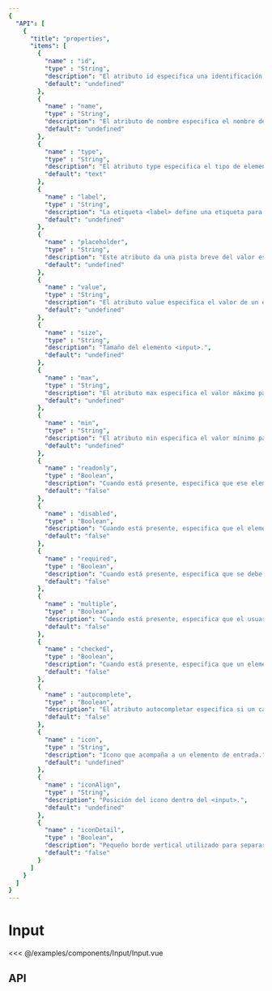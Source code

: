 ```yaml
---
{
  "API": [
    {
      "title": "properties",
      "items": [
        {
          "name" : "id",
          "type" : "String",
          "description": "El atributo id especifica una identificación única para un elemento HTML.",
          "default": "undefined"
        },
        {
          "name" : "name",
          "type" : "String",
          "description": "El atributo de nombre especifica el nombre de un elemento <input>. El atributo de nombre se usa para hacer referencia a elementos en un JavaScript o para hacer referencia a datos de formulario después de enviar un formulario. Nota: Solo los elementos de formulario con un atributo de nombre tendrán sus valores pasados ​​al enviar un formulario.",
          "default": "undefined"
        },    
        {
          "name" : "type",
          "type" : "String",
          "description": "El atributo type especifica el tipo de elemento <input> a mostrar.",
          "default": "text"
        },     
        {
          "name" : "label",
          "type" : "String",
          "description": "La etiqueta <label> define una etiqueta para un elemento <button>, <input>, <meter>, <output>, <progress>, <select> o <textarea>. El elemento <label> no se representa como algo especial para el usuario. Sin embargo, proporciona una mejora de usabilidad para los usuarios del mouse, porque si el usuario hace clic en el texto dentro del elemento <label>, alterna el control. El atributo for de la etiqueta <label> debe ser igual al atributo id del elemento relacionado para unirlos.",
          "default": "undefined"
        },               
        {
          "name" : "placeholder",
          "type" : "String",
          "description": "Este atributo da una pista breve del valor esperado dentro de un campo de texto.",
          "default": "undefined"
        },            
        {
          "name" : "value",
          "type" : "String",
          "description": "El atributo value especifica el valor de un elemento <input>.",
          "default": "undefined"
        },            
        {
          "name" : "size",
          "type" : "String",
          "description": "Tamaño del elemento <input>.",
          "default": "undefined"
        },            
        {
          "name" : "max",
          "type" : "String",
          "description": "El atributo max especifica el valor máximo para un elemento <input>.",
          "default": "undefined"
        },            
        {
          "name" : "min",
          "type" : "String",
          "description": "El atributo min especifica el valor mínimo para un elemento <input>.",
          "default": "undefined"
        },            
        {
          "name" : "readonly",
          "type" : "Boolean",
          "description": "Cuando está presente, especifica que ese elemento <input> es de solo lectura.",
          "default": "false"
        },            
        {
          "name" : "disabled",
          "type" : "Boolean",
          "description": "Cuando está presente, especifica que el elemento <input> debe estar deshabilitado.",
          "default": "false"
        },            
        {
          "name" : "required",
          "type" : "Boolean",
          "description": "Cuando está presente, especifica que se debe completar un campo de entrada antes de enviar el formulario.",
          "default": "false"
        },            
        {
          "name" : "multiple",
          "type" : "Boolean",
          "description": "Cuando está presente, especifica que el usuario puede ingresar más de un valor en el elemento <input>. El atributo múltiple funciona con los siguientes types de <input>: email y file.",
          "default": "false"
        },            
        {
          "name" : "checked",
          "type" : "Boolean",
          "description": "Cuando está presente, especifica que un elemento <input> se debe preseleccionar (marcar) cuando se carga la página. El atributo marcado se puede usar con <input type = 'checkbox'> y <input type = 'radio'>. El atributo marcado también se puede establecer después de la carga de la página, con un JavaScript.",
          "default": "false"
        },            
        {
          "name" : "autocomplete",
          "type" : "Boolean",
          "description": "El atributo autocompletar especifica si un campo de entrada debe tener autocompletado habilitado o no. Autocompletar permite al navegador predecir el valor. Cuando un usuario comienza a escribir en un campo, el navegador debe mostrar opciones para completar el campo, en función de los valores escritos anteriormente. El atributo de autocompletar funciona con los siguientes tipos de <input>: text, search, url, tel, email, password, datepickers, range, and color.",
          "default": "false"
        },
        {
          "name" : "icon",
          "type" : "String",
          "description": "Icono que acompaña a un elemento de entrada.",
          "default": "undefined"
        },               
        {
          "name" : "iconAlign",
          "type" : "String",
          "description": "Posición del icono dentro del <input>.",
          "default": "undefined"
        },               
        {
          "name" : "iconDetail",
          "type" : "Boolean",
          "description": "Pequeño borde vertical utilizado para separar el icono del valor del input.",
          "default": "false"
        }
      ] 
    }
  ]
}
---
```


# Input

<Preview>
  <template slot="demo">
    <AtInput />
    <AtInput label="Fullname" placeholder="Fullname" />
    <AtInput label="Fullname" placeholder="Fullname" value="Antonio Banderas" />
    <AtInput label="Input disabled" placeholder="Input disabled" value="Antonio Banderas" disabled />
    <AtInput label="Input readonly" placeholder="Input readonly" value="Antonio Banderas" readonly />
    <AtInput label="Telephone number" placeholder="Telephone number" type="tel" icon="phone" />
    <AtInput label="Telephone number" placeholder="Telephone number" type="tel" icon="phone" icon-align="left" />
    <AtInput label="Telephone number" placeholder="Telephone number" type="tel" icon="phone" icon-detail />
    <AtInput label="Telephone number" placeholder="Telephone number" type="tel" icon="phone" icon-align="left" icon-detail />
    <AtInput label="Telephone number" placeholder="Telephone number" type="tel" size="tiny" icon="phone" icon-align="left" icon-detail />
    <AtInput label="Telephone number" placeholder="Telephone number" type="tel" size="small" icon="phone" icon-align="left" icon-detail />
    <AtInput label="Telephone number" placeholder="Telephone number" type="tel" icon="phone" icon-align="left" icon-detail />
    <AtInput label="Telephone number" placeholder="Telephone number" type="tel" size="medium" icon="phone" icon-align="left" icon-detail />
    <AtInput label="Telephone number" placeholder="Telephone number" type="tel" size="large" icon="phone" icon-align="left" icon-detail />
  </template>
  
  <<< @/examples/components/Input/Input.vue
</Preview>

## API 

<Api />